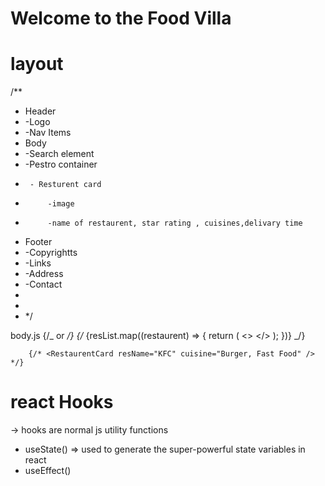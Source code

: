 # Welcome to the Food Villa

# layout

/\*\*

- Header
- -Logo
- -Nav Items
- Body
- -Search element
- -Pestro container
-      - Resturent card
-          -image
-          -name of restaurent, star rating , cuisines,delivary time
- Footer
- -Copyrightts
- -Links
- -Address
- -Contact
-
-
- \*/

body.js
{/_ or _/}
{/_ {resList.map((restaurent) => {
return (
<>
<RestaurentCard resData={restaurent} />
</>
);
})} _/}

        {/* <RestaurentCard resName="KFC" cuisine="Burger, Fast Food" /> */}

# react Hooks

-> hooks are normal js utility functions

- useState()  => used to generate the super-powerful state variables in react
- useEffect()
